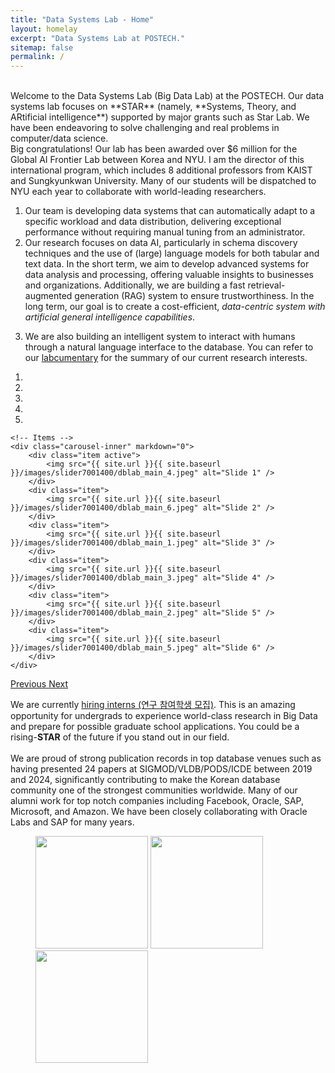 ```yaml
---
title: "Data Systems Lab - Home"
layout: homelay
excerpt: "Data Systems Lab at POSTECH."
sitemap: false
permalink: /
---
```


<br>
Welcome to the Data Systems Lab (Big Data Lab) at the POSTECH. Our data systems lab focuses on **STAR** (namely, **Systems, Theory, and ARtificial intelligence**) supported by major grants such as Star Lab. We have been endeavoring to solve challenging and real problems in computer/data science. <br>
Big congratulations! Our lab has been awarded over $6 million for the Global AI Frontier Lab between Korea and NYU. I am the director of this international program, which includes 8 additional professors from KAIST and Sungkyunkwan University. Many of our students will be dispatched to NYU each year to collaborate with world-leading researchers.

1) Our team is developing data systems that can automatically adapt to a specific workload and data distribution, delivering exceptional performance without requiring manual tuning from an administrator.<br>
2) Our research focuses on data AI, particularly in schema discovery techniques and the use of (large) language models for both tabular and text data. In the short term, we aim to develop advanced systems for data analysis and processing, offering valuable insights to businesses and organizations. Additionally, we are building a fast retrieval-augmented generation (RAG) system to ensure trustworthiness. In the long term, our goal is to create a cost-efficient, <em>data-centric system with artificial general intelligence capabilities</em>.<br>
<!-- 2) Our research interest is in data AI, specifically exploring schema discovery techniques and (large) language models for tabular and text data. In the short term, we develop advanced systems for data analysis and processing, providing valuable insights to businesses and organizations. In the long term, our goal is to develop a cost-efficient, <em>data-centric system with artificial general intelligence</em>.<br> -->
3) We are also building an intelligent system to interact with humans through a natural language interface to the database. You can refer to our [labcumentary](https://cse.postech.ac.kr/랩큐멘터리-db-lab/?pageds=1&p_id=10669&e=&k=&c=&cat=15) for the summary of our current research interests.

<div markdown="0" id="carousel" class="carousel slide" data-ride="carousel" data-interval="4000" data-pause="hover" >
    <!-- Menu -->
    <ol class="carousel-indicators">
        <li data-target="#carousel" data-slide-to="0" class="active"></li>
        <li data-target="#carousel" data-slide-to="1"></li>
        <li data-target="#carousel" data-slide-to="2"></li>
        <li data-target="#carousel" data-slide-to="3"></li>
        <li data-target="#carousel" data-slide-to="4"></li>
    </ol>

    <!-- Items -->
    <div class="carousel-inner" markdown="0">
        <div class="item active">
            <img src="{{ site.url }}{{ site.baseurl }}/images/slider7001400/dblab_main_4.jpeg" alt="Slide 1" />
        </div>
        <div class="item">
            <img src="{{ site.url }}{{ site.baseurl }}/images/slider7001400/dblab_main_6.jpeg" alt="Slide 2" />
        </div>
        <div class="item">
            <img src="{{ site.url }}{{ site.baseurl }}/images/slider7001400/dblab_main_1.jpeg" alt="Slide 3" />
        </div>
        <div class="item">
            <img src="{{ site.url }}{{ site.baseurl }}/images/slider7001400/dblab_main_3.jpeg" alt="Slide 4" />
        </div>
        <div class="item">
            <img src="{{ site.url }}{{ site.baseurl }}/images/slider7001400/dblab_main_2.jpeg" alt="Slide 5" />
        </div>
        <div class="item">
            <img src="{{ site.url }}{{ site.baseurl }}/images/slider7001400/dblab_main_5.jpeg" alt="Slide 6" />
        </div>     
    </div>
  <a class="left carousel-control" href="#carousel" role="button" data-slide="prev">
    <span class="glyphicon glyphicon-chevron-left" aria-hidden="true"></span>
    <span class="sr-only">Previous</span>
  </a>
  <a class="right carousel-control" href="#carousel" role="button" data-slide="next">
    <span class="glyphicon glyphicon-chevron-right" aria-hidden="true"></span>
    <span class="sr-only">Next</span>
  </a>
</div>

We are currently [hiring interns (연구 참여학생 모집)](https://dslab.postech.ac.kr/internship). This is an amazing opportunity for undergrads to experience world-class research in Big Data and prepare for possible graduate school applications. You could be a rising-**STAR** of the future if you stand out in our field.
<br><br>
We are proud of strong publication records in top database venues such as having presented 24 papers at SIGMOD/VLDB/PODS/ICDE between 2019 and 2024, significantly contributing to make the Korean database community one of the strongest communities worldwide. Many of our alumni work for top notch companies including Facebook, Oracle, SAP, Microsoft, and Amazon. We have been closely collaborating with Oracle Labs and SAP for many years.

<figure class="first">
  <img src="{{ site.url }}{{ site.baseurl }}/images/logopic/Logo_oracle.png" style="width: 180px; ">
  <img src="{{ site.url }}{{ site.baseurl }}/images/logopic/Logo_sap.png" style="width: 180px; ">
  <img src="{{ site.url }}{{ site.baseurl }}/images/logopic/Logo_samsung.png" style="width: 180px; ">
</figure>

<br/>
<br/>
